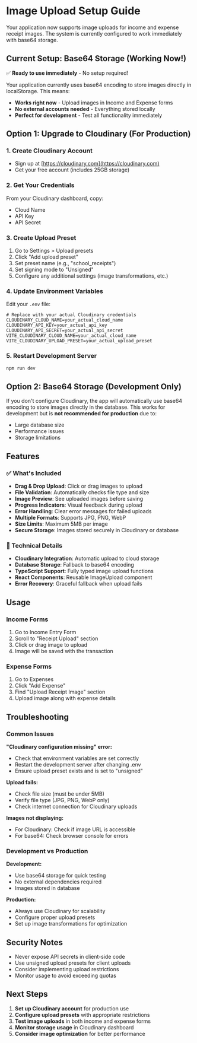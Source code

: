 # Image Upload Setup Guide

Your application now supports image uploads for income and expense receipt images. The system is currently configured to work immediately with base64 storage.

## Current Setup: Base64 Storage (Working Now!)

✅ **Ready to use immediately** - No setup required!

Your application currently uses base64 encoding to store images directly in localStorage. This means:
- **Works right now** - Upload images in Income and Expense forms
- **No external accounts needed** - Everything stored locally
- **Perfect for development** - Test all functionality immediately

## Option 1: Upgrade to Cloudinary (For Production)

### 1. Create Cloudinary Account
- Sign up at [https://cloudinary.com](https://cloudinary.com)
- Get your free account (includes 25GB storage)

### 2. Get Your Credentials
From your Cloudinary dashboard, copy:
- Cloud Name
- API Key
- API Secret

### 3. Create Upload Preset
1. Go to Settings > Upload presets
2. Click "Add upload preset"
3. Set preset name (e.g., "school_receipts")
4. Set signing mode to "Unsigned"
5. Configure any additional settings (image transformations, etc.)

### 4. Update Environment Variables
Edit your `.env` file:

```env
# Replace with your actual Cloudinary credentials
CLOUDINARY_CLOUD_NAME=your_actual_cloud_name
CLOUDINARY_API_KEY=your_actual_api_key  
CLOUDINARY_API_SECRET=your_actual_api_secret
VITE_CLOUDINARY_CLOUD_NAME=your_actual_cloud_name
VITE_CLOUDINARY_UPLOAD_PRESET=your_actual_upload_preset
```

### 5. Restart Development Server
```bash
npm run dev
```

## Option 2: Base64 Storage (Development Only)

If you don't configure Cloudinary, the app will automatically use base64 encoding to store images directly in the database. This works for development but is **not recommended for production** due to:

- Large database size
- Performance issues
- Storage limitations

## Features

### ✅ What's Included
- **Drag & Drop Upload**: Click or drag images to upload
- **File Validation**: Automatically checks file type and size
- **Image Preview**: See uploaded images before saving
- **Progress Indicators**: Visual feedback during upload
- **Error Handling**: Clear error messages for failed uploads
- **Multiple Formats**: Supports JPG, PNG, WebP
- **Size Limits**: Maximum 5MB per image
- **Secure Storage**: Images stored securely in Cloudinary or database

### 🔧 Technical Details
- **Cloudinary Integration**: Automatic upload to cloud storage
- **Database Storage**: Fallback to base64 encoding
- **TypeScript Support**: Fully typed image upload functions
- **React Components**: Reusable ImageUpload component
- **Error Recovery**: Graceful fallback when upload fails

## Usage

### Income Forms
1. Go to Income Entry Form
2. Scroll to "Receipt Upload" section
3. Click or drag image to upload
4. Image will be saved with the transaction

### Expense Forms  
1. Go to Expenses
2. Click "Add Expense"
3. Find "Upload Receipt Image" section
4. Upload image along with expense details

## Troubleshooting

### Common Issues

**"Cloudinary configuration missing" error:**
- Check that environment variables are set correctly
- Restart the development server after changing .env
- Ensure upload preset exists and is set to "unsigned"

**Upload fails:**
- Check file size (must be under 5MB)
- Verify file type (JPG, PNG, WebP only)
- Check internet connection for Cloudinary uploads

**Images not displaying:**
- For Cloudinary: Check if image URL is accessible
- For base64: Check browser console for errors

### Development vs Production

**Development:**
- Use base64 storage for quick testing
- No external dependencies required
- Images stored in database

**Production:**
- Always use Cloudinary for scalability
- Configure proper upload presets
- Set up image transformations for optimization

## Security Notes

- Never expose API secrets in client-side code
- Use unsigned upload presets for client uploads
- Consider implementing upload restrictions
- Monitor usage to avoid exceeding quotas

## Next Steps

1. **Set up Cloudinary account** for production use
2. **Configure upload presets** with appropriate restrictions
3. **Test image uploads** in both income and expense forms
4. **Monitor storage usage** in Cloudinary dashboard
5. **Consider image optimization** for better performance
